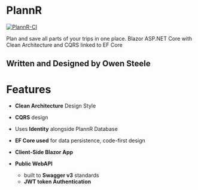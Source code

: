 # PlannR

[![PlannR-CI](https://github.com/OwenSteele/PlannR/actions/workflows/dotnet.yml/badge.svg)](https://github.com/OwenSteele/PlannR/actions/workflows/dotnet.yml)

Plan and save all parts of your trips in one place. Blazor ASP.NET Core with Clean Architecture and CQRS linked to EF Core

## Written and Designed by Owen Steele

# Features

* **Clean Architecture** Design Style
* **CQRS** design
* Uses **Identity** alongside PlannR Database
* **EF Core used** for data persistence, code-first design


* **Client-Side Blazor App**
* **Public WebAPI**
  * built to **Swagger v3** standards
  * **JWT token Authentication**

